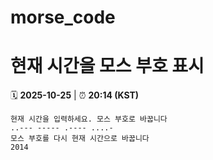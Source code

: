 # morse_code
# 현재 시간을 모스 부호 표시
<!-- MORSE_TIME_START -->
🗓️ **2025-10-25** | ⏰ **20:14 (KST)**

```
현재 시간을 입력하세요. 모스 부호로 바꿉니다
..--- ----- .---- ....-
모스 부호를 다시 현재 시간으로 바꿉니다
2014
```
<!-- MORSE_TIME_END -->
